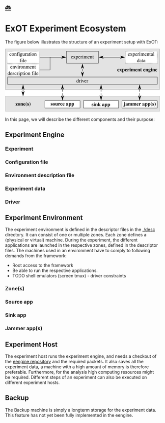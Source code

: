 [:back:](/home)
---

# ExOT Experiment Ecosystem

The figure below illustrates the structure of an experiment setup with ExOT:

![ExOT Experiment Setup Overviewl](../uploads/figures/execution_blockdiag.svg)

In this page, we will describe the different components and their purpose:

## Experiment Engine

### Experiment

### Configuration file

### Environment description file

### Experiment data

### Driver

## Experiment Environment

The experiment environment is defined in the descriptor files in the [./desc]() directory.
It can consist of one or multiple zones.
Each zone defines a (physical or virtual) machine.
During the experiment, the different applications are launched in the respective zones, defined in the descriptor files.
The machines used in an environment have to comply to following demands from the framework:
* Root access to the framework 
* Be able to run the respective applications.
* TODO shell emulators (screen tmux) - driver constraints

### Zone(s)

### Source app

### Sink app

### Jammer app(s)

## Experiment Host
The experiment host runs the experiment engine, and needs a checkout of the [eengine repository](https://gitlab.ethz.ch/tec/public/exot/eengine) and the required packets.
It also saves all the experiment data, a machine with a high amount of memory is therefore preferable.
Furthermore, for the analysis high computing resources might be required.
Different steps of an experiment can also be executed on different experiment hosts. 

## Backup
The Backup machine is simply a longterm storage for the experiment data.
This feature has not yet been fully implemented in the eengine.
